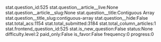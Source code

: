 stat.question_id:525
stat.question__article__live:None
stat.question__article__slug:None
stat.question__title:Contiguous Array
stat.question__title_slug:contiguous-array
stat.question__hide:False
stat.total_acs:1154
stat.total_submitted:3184
stat.total_column_articles:1
stat.frontend_question_id:525
stat.is_new_question:False
status:None
difficulty.level:2
paid_only:False
is_favor:False
frequency:0
progress:0

